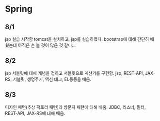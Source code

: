 # Spring
## 8/1<br>
jsp 실습 시작함 
tomcat을 설치하고, jsp를 실습하였다. bootstrap에 대해 간단히 배웠는데 아직은 손 볼 것이 많은 것 같다...

## 8/2 <br> 
jsp 서블릿에 대해 개념을 접하고 서블릿으로 계산기를 구현함.
jsp, REST-API, JAX-RS, 서블릿, 생명주기, 액션 태그, EL등등을 배움. 

## 8/3 <br>
디자인 패턴(추상 팩토리 패턴)과 방문자 패턴에 대해 배움.
JDBC, 리스너, 필터, REST-API, JAX-RS에 대해 배움.
